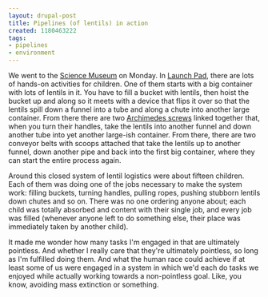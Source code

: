 ```yaml
---
layout: drupal-post
title: Pipelines (of lentils) in action
created: 1180463222
tags:
- pipelines
- environment
---
```

We went to the [Science Museum][1] on Monday. In [Launch Pad][2], there are lots of hands-on activities for children. One of them starts with a big container with lots of lentils in it. You have to fill a bucket with lentils, then hoist the bucket up and along so it meets with a device that flips it over so that the lentils spill down a funnel into a tube and along a chute into another large container. From there there are two [Archimedes screws][3] linked together that, when you turn their handles, take the lentils into another funnel and down another tube into yet another large-ish container. From there, there are two conveyor belts with scoops attached that take the lentils up to another funnel, down another pipe and back into the first big container, where they can start the entire process again.

[1]: http://www.sciencemuseum.org.uk/ "London Science Museum"
[2]: http://www.sciencemuseum.org.uk/visitmuseum/galleries/launchpad.aspx "Launch Pad Gallery"
[3]: http://en.wikipedia.org/wiki/Archimedes_screw "Archimedes Screw"

<!--break-->

Around this closed system of lentil logistics were about fifteen children. Each of them was doing one of the jobs necessary to make the system work: filling buckets, turning handles, pulling ropes, pushing stubborn lentils down chutes and so on. There was no one ordering anyone about; each child was totally absorbed and content with their single job, and every job was filled (whenever anyone left to do something else, their place was immediately taken by another child).

It made me wonder how many tasks I'm engaged in that are ultimately pointless. And whether I really care that they're ultimately pointless, so long as I'm fulfilled doing them. And what the human race could achieve if at least some of us were engaged in a system in which we'd each do tasks we enjoyed while actually working towards a non-pointless goal. Like, you know, avoiding mass extinction or something.
